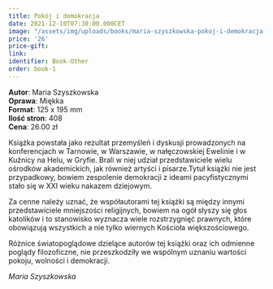 ```yaml
---
title: Pokój i demokracja
date: 2021-12-10T07:30:00.000CET
image: "/assets/img/uploads/books/maria-szyszkowska-pokoj-i-demokracja-fundacja-nowe-teraz-sklep-charytatywny.jpg"
price: '26' 
price-gift: 
link: 
identifier: Book-Other
order: book-1
---
```

 
**Autor**: Maria Szyszkowska      
**Oprawa**: Miękka      
**Format**: 125 x 195 mm  
**Ilość stron**: 408     
**Cena**: 26.00 zł

Książka powstała jako rezultat przemyśleń i dyskusji prowadzonych na konferencjach w Tarnowie, w Warszawie, w nałęczowskiej Ewelinie i w Kuźnicy na Helu, w Gryfie. Brali w niej udział przedstawiciele wielu ośrodków akademickich, jak również artyści i pisarze.Tytuł książki nie jest przypadkowy, bowiem zespolenie demokracji z ideami pacyfistycznymi stało się w XXI wieku nakazem dziejowym. 

Za cenne należy uznać, że współautorami tej książki są między innymi przedstawiciele mniejszości religijnych, bowiem na ogół słyszy się głos katolików i to stanowisko wyznacza wiele rozstrzygnięć prawnych, które obowiązują wszystkich a nie tylko wiernych Kościoła większościowego.

Różnice światopoglądowe dzielące autorów tej książki oraz ich odmienne poglądy filozoficzne, nie przeszkodziły we wspólnym uznaniu wartości pokoju, wolności i demokracji.

*Maria Szyszkowska*

